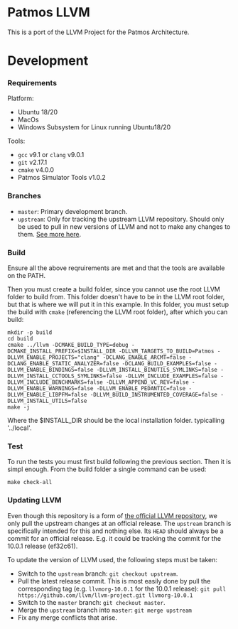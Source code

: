 Patmos LLVM
================

This is a port of the LLVM Project for the Patmos Architecture.

# Development

### Requirements

Platform:

- Ubuntu 18/20
- MacOs
- Windows Subsystem for Linux running Ubuntu18/20

Tools:

- `gcc` v9.1 or `clang` v9.0.1
- `git` v2.17.1
- `cmake` v4.0.0
- Patmos Simulator Tools v1.0.2

### Branches

- `master`: Primary development branch.
- `upstream`: Only for tracking the upstream LLVM repository. Should only be used to pull in new versions of LLVM and not to make any changes to them. [See more here](#anch-updating-llvm).

### Build

Ensure all the above reqruirements are met and that the tools are available on the PATH.

Then you must create a build folder, since you cannot use the root LLVM folder to build from.
This folder doesn't have to be in the LLVM root folder, but that is where we will put it in this example.
In this folder, you must setup the build with `cmake` (referencing the LLVM root folder), after which you can build:

```
mkdir -p build
cd build
cmake ../llvm -DCMAKE_BUILD_TYPE=debug -DCMAKE_INSTALL_PREFIX=$INSTALL_DIR -DLLVM_TARGETS_TO_BUILD=Patmos -DLLVM_ENABLE_PROJECTS="clang" -DCLANG_ENABLE_ARCMT=false -DCLANG_ENABLE_STATIC_ANALYZER=false -DCLANG_BUILD_EXAMPLES=false -DLLVM_ENABLE_BINDINGS=false -DLLVM_INSTALL_BINUTILS_SYMLINKS=false -DLLVM_INSTALL_CCTOOLS_SYMLINKS=false -DLLVM_INCLUDE_EXAMPLES=false -DLLVM_INCLUDE_BENCHMARKS=false -DLLVM_APPEND_VC_REV=false -DLLVM_ENABLE_WARNINGS=false -DLLVM_ENABLE_PEDANTIC=false -DLLVM_ENABLE_LIBPFM=false -DLLVM_BUILD_INSTRUMENTED_COVERAGE=false -DLLVM_INSTALL_UTILS=false
make -j
```
Where the $INSTALL_DIR should be the local installation folder. typicalling '../local'.

### Test

To run the tests you must first build following the previous section.
Then it is simpl enough. From the build folder a single command can be used:

```
make check-all
```

### <a name="anch-updating-llvm"></a>Updating LLVM

Even though this repository is a form of [the official LLVM repository](https://github.com/llvm/llvm-project), 
we only pull the upstream changes at an official release.
The `upstream` branch is specifically intended for this and nothing else.
Its `HEAD` should always be a commit for an official release.
E.g. it could be tracking the commit for the 10.0.1 release (ef32c61).

To update the version of LLVM used, the following steps must be taken:

* Switch to the `upstream` branch: `git checkout upstream`.
* Pull the latest release commit. This is most easily done by pull the corresponding tag (e.g. `llvmorg-10.0.1` for the 10.0.1 release):
`git pull https://github.com/llvm/llvm-project.git llvmorg-10.0.1`
* Switch to the `master` branch: `git checkout master`.
* Merge the `upstream` branch into `master`: `git merge upstream`
* Fix any merge conflicts that arise.
